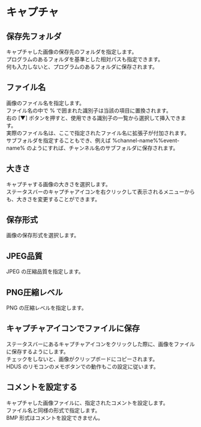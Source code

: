 # キャプチャ

## 保存先フォルダ

キャプチャした画像の保存先のフォルダを指定します。  
プログラムのあるフォルダを基準とした相対パスも指定できます。  
何も入力しないと、プログラムのあるフォルダに保存されます。

## ファイル名

画像のファイル名を指定します。  
ファイル名の中で % で囲まれた識別子は当該の項目に置換されます。  
右の [▼] ボタンを押すと、使用できる識別子の一覧から選択して挿入できます。  
実際のファイル名は、ここで指定されたファイル名に拡張子が付加されます。  
サブフォルダを指定することもでき、例えば %channel-name%\%event-name% のようにすれば、チャンネル名のサブフォルダに保存されます。

## 大きさ

キャプチャする画像の大きさを選択します。  
ステータスバーのキャプチャアイコンを右クリックして表示されるメニューからも、大きさを変更することができます。

## 保存形式

画像の保存形式を選択します。

## JPEG品質

JPEG の圧縮品質を指定します。

## PNG圧縮レベル

PNG の圧縮レベルを指定します。

## キャプチャアイコンでファイルに保存

ステータスバーにあるキャプチャアイコンをクリックした際に、画像をファイルに保存するようにします。  
チェックをしないと、画像がクリップボードにコピーされます。  
HDUS のリモコンのメモボタンでの動作もこの設定に従います。

## コメントを設定する

キャプチャした画像ファイルに、指定されたコメントを設定します。  
ファイル名と同様の形式で指定します。  
BMP 形式はコメントを設定できません。

